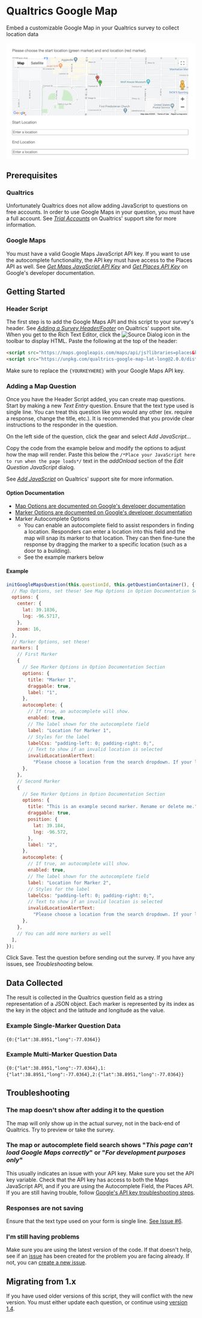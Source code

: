 # Qualtrics Google Map

Embed a customizable Google Map in your Qualtrics survey to collect location data

![Screenshot of Example](doc/images/Example.png)

## Prerequisites

### Qualtrics

Unfortunately Qualtrics does not allow adding JavaScript to questions on free accounts. In order to use Google Maps in your question, you must have a full account. See _[Trial Accounts](https://www.qualtrics.com/support/survey-platform/managing-your-account/trial-accounts/)_ on Qualtrics' support site for more information.

### Google Maps

You must have a valid Google Maps JavaScript API key. If you want to use the autocomplete functionality, the API key must have access to the Places API as well. See _[Get Maps JavaScript API Key](https://developers.google.com/maps/documentation/javascript/get-api-key)_ and _[Get Places API Key](https://developers.google.com/places/web-service/get-api-key)_ on Google's developer documentation.

## Getting Started

### Header Script

The first step is to add the Google Maps API and this script to your survey's header. See _[Adding a Survey Header/Footer](https://www.qualtrics.com/support/survey-platform/survey-module/look-feel/general-look-feel-settings/#AddFooterHeader)_ on Qualtrics' support site. When you get to the Rich Text Editor, click the <img src="https://cdnjs.cloudflare.com/ajax/libs/ckeditor/4.14.1/plugins/sourcedialog/icons/hidpi/sourcedialog.png" alt="Source Dialog" width="16"/> icon in the toolbar to display HTML. Paste the following at the top of the header:

```html
<script src="https://maps.googleapis.com/maps/api/js?libraries=places&key={YOURKEYHERE}"></script>
<script src="https://unpkg.com/qualtrics-google-map-lat-long@2.0.0/dist/QualtricsGoogleMap.min.js"></script>
```

Make sure to replace the `{YOURKEYHERE}` with your Google Maps API key.

### Adding a Map Question

Once you have the Header Script added, you can create map questions. Start by making a new _Text Entry_ question. Ensure that the text type used is single line. You can treat this question like you would any other (ex. require a response, change the title, etc.). It is recommended that you provide clear instructions to the responder in the question.

On the left side of the question, click the gear and select _Add JavaScript..._

Copy the code from the example below and modify the options to adjust how the map will render. Paste this below the `/*Place your JavaScript here to run when the page loads*/` text in the _addOnload_ section of the _Edit Question JavaScript_ dialog.

See _[Add JavaScript](https://www.qualtrics.com/support/survey-platform/survey-module/question-options/add-javascript/)_ on Qualtrics' support site for more information.

#### Option Documentation

- [Map Options are documented on Google's developer documentation](https://developers.google.com/maps/documentation/javascript/overview#MapOptions)
- [Marker Options are documented on Google's developer documentation](https://developers.google.com/maps/documentation/javascript/reference/marker#MarkerOptions)
- Marker Autocomplete Options
  - You can enable an autocomplete field to assist responders in finding a location. Responders can enter a location into this field and the map will snap its marker to that location. They can then fine-tune the response by dragging the marker to a specific location (such as a door to a building).
  - See the example markers below

#### Example

```js
initGoogleMapsQuestion(this.questionId, this.getQuestionContainer(), {
  // Map Options, set these! See Map Options in Option Documentation Section
  options: {
    center: {
      lat: 39.1836,
      lng: -96.5717,
    },
    zoom: 16,
  },
  // Marker Options, set these!
  markers: [
    // First Marker
    {
      // See Marker Options in Option Documentation Section
      options: {
        title: "Marker 1",
        draggable: true,
        label: "1",
      },
      autocomplete: {
        // If true, an autocomplete will show.
        enabled: true,
        // The label shown for the autocomplete field
        label: "Location for Marker 1",
        // Styles for the label
        labelCss: "padding-left: 0; padding-right: 0;",
        // Text to show if an invalid location is selected
        invalidLocationAlertText:
          "Please choose a location from the search dropdown. If your location doesn't appear in the search, enter a nearby location and move the marker to the correct location.",
      },
    },
    // Second Marker
    {
      // See Marker Options in Option Documentation Section
      options: {
        title: "This is an example second marker. Rename or delete me.",
        draggable: true,
        position: {
          lat: 39.184,
          lng: -96.572,
        },
        label: "2",
      },
      autocomplete: {
        // If true, an autocomplete will show.
        enabled: true,
        // The label shown for the autocomplete field
        label: "Location for Marker 2",
        // Styles for the label
        labelCss: "padding-left: 0; padding-right: 0;",
        // Text to show if an invalid location is selected
        invalidLocationAlertText:
          "Please choose a location from the search dropdown. If your location doesn't appear in the search, enter a nearby location and move the marker to the correct location.",
      },
    },
    // You can add more markers as well
  ],
});
```

Click Save. Test the question before sending out the survey. If you have any issues, see _Troubleshooting_ below.

## Data Collected

The result is collected in the Qualtrics question field as a string representation of a JSON object. Each marker is represented by its index as the key in the object and the latitude and longitude as the value.

### Example Single-Marker Question Data

`{0:{"lat":38.8951,"long":-77.0364}}`

### Example Multi-Marker Question Data

`{0:{"lat":38.8951,"long":-77.0364},1:{"lat":38.8951,"long":-77.0364},2:{"lat":38.8951,"long":-77.0364}}`

## Troubleshooting

### The map doesn't show after adding it to the question

The map will only show up in the actual survey, not in the back-end of Qualtrics. Try to preview or take the survey.

### The map or autocomplete field search shows "_This page can't load Google Maps correctly_" or "_For development purposes only_"

This usually indicates an issue with your API key. Make sure you set the API key variable. Check that the API key has access to both the Maps JavaScript API, and if you are using the Autocomplete Field, the Places API. If you are still having trouble, follow [Google's API key troubleshooting steps](https://developers.google.com/maps/documentation/javascript/error-messages).

### Responses are not saving

Ensure that the text type used on your form is single line. [See Issue #6](https://github.com/pkmnct/qualtrics-google-map-lat-long/issues/6).

### I'm still having problems

Make sure you are using the latest version of the code. If that doesn't help, see if an [issue](https://github.com/pkmnct/qualtrics-google-map-lat-long/issues) has been created for the problem you are facing already. If not, you can [create a new issue](https://github.com/pkmnct/qualtrics-google-map-lat-long/issues).

## Migrating from 1.x

If you have used older versions of this script, they will conflict with the new version. You must either update each question, or continue using [version 1.4](https://github.com/pkmnct/qualtrics-google-map-lat-long/blob/3e27547a2deae0af65baa2d491c7347d6ad3d85a/README.md).
